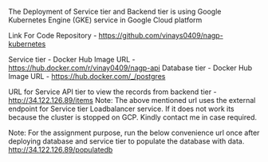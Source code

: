 The Deployment of Service tier and Backend tier is using Google Kubernetes Engine (GKE) service in Google Cloud platform

Link For Code Repository - https://github.com/vinays0409/nagp-kubernetes

Service tier - Docker Hub Image URL - https://hub.docker.com/r/vinay0409/nagp-api
Database tier - Docker Hub Image URL - https://hub.docker.com/_/postgres

URL for Service API tier to view the records from backend tier - http://34.122.126.89/items
Note: The above mentioned url uses the external endpoint for Service tier Loadbalancer service. If it does not work its because the cluster is stopped on GCP. Kindly contact me in case required.

Note: For the assignment purpose, run the below convenience url once after deploying database and service tier to populate the database with data.
http://34.122.126.89/populatedb
